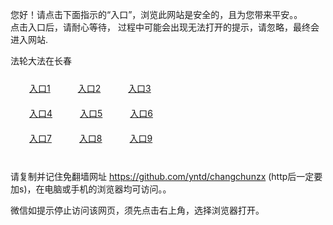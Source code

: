 您好！请点击下面指示的“入口”，浏览此网站是安全的，且为您带来平安。。 <br/>
点击入口后，请耐心等待， 过程中可能会出现无法打开的提示，请忽略，最终会进入网站. </br>

法轮大法在长春<br/>
<div style="padding:10px"><a style="margin:20px" target="_blank" href="https://d3bl9e5wjkvrpe.cloudfront.net/2Qpsp?rcbdmv" id="ccLink1" rel="nofollow">入口1</a> <a target="_blank" style="margin:20px" href="https://dhvlqio1339rk.cloudfront.net/2Qpsp?pjpebwvm" id="ccLink2" rel="nofollow">入口2</a> <a style="margin:20px" target="_blank" href="https://dmk0gfiw4ctz8.cloudfront.net/2Qpsp?mjybrs" id="ccLink3" rel="nofollow">入口3</a></div>

<div style="padding:10px" ><a style="margin:20px" target="_blank" href="https://d3bl9e5wjkvrpe.cloudfront.net/2Qpsp?rcbdmv" id="ccLink4" rel="nofollow">入口4</a> <a style="margin:20px" href="https://dhvlqio1339rk.cloudfront.net/2Qpsp?pjpebwvm" target="_blank" id="ccLink5" rel="nofollow">入口5</a> <a style="margin:20px" href="https://dmk0gfiw4ctz8.cloudfront.net/2Qpsp?mjybrs" target="_blank" id="ccLink6" rel="nofollow">入口6</a></div>

<div style="padding:10px"><a style="margin:20px" target="_blank" href="https://d3bl9e5wjkvrpe.cloudfront.net/2Qpsp?rcbdmv" id="ccLink7" rel="nofollow">入口7</a> <a style="margin:20px" href="https://dhvlqio1339rk.cloudfront.net/2Qpsp?pjpebwvm" target="_blank" id="ccLink8" rel="nofollow">入口8</a> <a style="margin:20px" target="_blank" href="https://dmk0gfiw4ctz8.cloudfront.net/2Qpsp?mjybrs" id="ccLink9" rel="nofollow">入口9</a></div>

<br/>



请复制并记住免翻墙网址 https://github.com/yntd/changchunzx (http后一定要加s)，在电脑或手机的浏览器均可访问。。<br/>

微信如提示停止访问该网页，须先点击右上角，选择浏览器打开。
